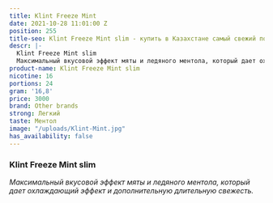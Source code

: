```yaml
---
title: Klint Freeze Mint
date: 2021-10-28 11:01:00 Z
position: 255
title-seo: Klint Freeze Mint slim - купить в Казахстане самый свежий поунчи
descr: |-
  Klint Freeze Mint slim
  Максимальный вкусовой эффект мяты и ледяного ментола, который дает охлаждающий эффект и дополнительную длительную свежесть.
product-name: Klint Freeze Mint slim
nicotine: 16
portions: 24
gram: '16,8'
price: 3000
brand: Other brands
strong: Легкий
taste: Ментол
image: "/uploads/Klint-Mint.jpg"
has_availability: false
---
```


### Klint Freeze Mint slim
*Максимальный вкусовой эффект мяты и ледяного ментола, который дает охлаждающий эффект и дополнительную длительную свежесть.*